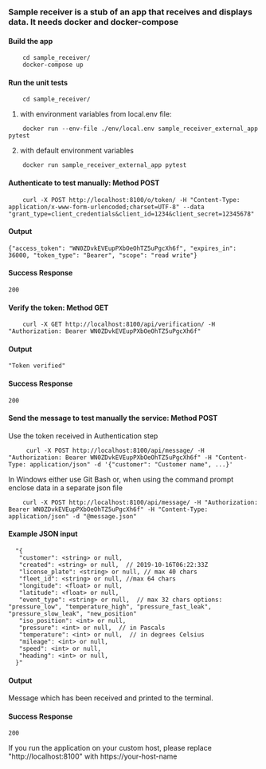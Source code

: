 ### Sample receiver is a stub of an app that receives and displays data. It needs docker and docker-compose

#### Build the app

```
    cd sample_receiver/
    docker-compose up
```

#### Run the unit tests

```
    cd sample_receiver/
``` 
1) with environment variables from local.env file:

```
    docker run --env-file ./env/local.env sample_receiver_external_app pytest
```

2) with default environment variables
```    
    docker run sample_receiver_external_app pytest
```

#### Authenticate to test manually: Method POST

```
    curl -X POST http://localhost:8100/o/token/ -H "Content-Type: application/x-www-form-urlencoded;charset=UTF-8" --data "grant_type=client_credentials&client_id=1234&client_secret=12345678"
```

#### Output  

```
{"access_token": "WN0ZDvkEVEupPXbOeOhTZ5uPgcXh6f", "expires_in": 36000, "token_type": "Bearer", "scope": "read write"}
```

#### Success Response

    200 

#### Verify the token: Method GET

```
    curl -X GET http://localhost:8100/api/verification/ -H "Authorization: Bearer WN0ZDvkEVEupPXbOeOhTZ5uPgcXh6f"
```

#### Output  

```
"Token verified"
```

#### Success Response

    200 

#### Send the message to test manually the service: Method POST

Use the token received in Authentication step

```
     curl -X POST http://localhost:8100/api/message/ -H "Authorization: Bearer WN0ZDvkEVEupPXbOeOhTZ5uPgcXh6f" -H "Content-Type: application/json" -d '{"customer": "Customer name", ...}'
```

In Windows either use Git Bash or, when using the command prompt enclose data in a separate json file

```
    curl -X POST http://localhost:8100/api/message/ -H "Authorization: Bearer WN0ZDvkEVEupPXbOeOhTZ5uPgcXh6f" -H "Content-Type: application/json" -d "@message.json"
```

#### Example JSON input

``` 
  "{
   "customer": <string> or null, 
   "created": <string> or null,  // 2019-10-16T06:22:33Z
   "license_plate": <string> or null, // max 40 chars
   "fleet_id": <string> or null, //max 64 chars
   "longitude": <float> or null,
   "latitude": <float> or null,
   "event_type": <string> or null,  // max 32 chars options: "pressure_low", "temperature_high", "pressure_fast_leak", "pressure_slow_leak", "new_position"
   "iso_position": <int> or null,
   "pressure": <int> or null,  // in Pascals
   "temperature": <int> or null,  // in degrees Celsius
   "mileage": <int> or null,
   "speed": <int> or null,
   "heading": <int> or null,
  }"
``` 

#### Output  

Message which has been received and printed to the terminal.

#### Success Response

    200  

If you run the application on your custom host, please replace "http://localhost:8100" with https://your-host-name